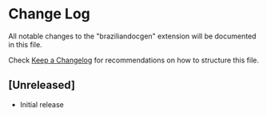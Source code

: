 # Change Log

All notable changes to the "braziliandocgen" extension will be documented in this file.

Check [Keep a Changelog](http://keepachangelog.com/) for recommendations on how to structure this file.

## [Unreleased]

- Initial release
